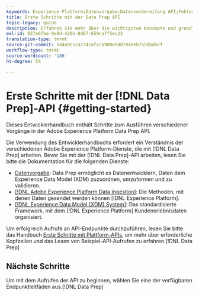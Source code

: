 ```yaml
---
keywords: Experience Platform;Datenvorgabe;Datenvorbereitung API;Fehlerbehebung;API
title: Erste Schritte mit der Data Prep API
topic-legacy: guide
description: Erfahren Sie mehr über die wichtigsten Konzepte und grundlegenden Funktionen, die Sie kennen müssen, um mithilfe der Data Prep API-Endpunkte grundlegende CRUD-Vorgänge für die Verwendung mit Mapper durchführen zu können.
exl-id: 027e6fbe-9a0d-420b-8d67-659ca7f5ec22
translation-type: tm+mt
source-git-commit: 5d449c1ca174cafcca988e9487940eb7550bd5cf
workflow-type: tm+mt
source-wordcount: '186'
ht-degree: 5%

---
```


# Erste Schritte mit der [!DNL Data Prep]-API {#getting-started}

Dieses Entwicklerhandbuch enthält Schritte zum Ausführen verschiedener Vorgänge in der Adobe Experience Platform Data Prep API.

Die Verwendung des Entwicklerhandbuchs erfordert ein Verständnis der verschiedenen Adobe Experience Platform-Dienste, die mit [!DNL Data Prep] arbeiten. Bevor Sie mit der [!DNL Data Prep]-API arbeiten, lesen Sie bitte die Dokumentation für die folgenden Dienste:

- [Datenvorgabe](../home.md): Data Prep ermöglicht es Datenentwicklern, Daten dem Experience Data Model (XDM) zuzuordnen, umzuformen und zu validieren.
- [[!DNL Adobe Experience Platform Data Ingestion]](../../ingestion/home.md): Die Methoden, mit denen Daten gesendet werden können  [!DNL Experience Platform].
- [[!DNL Experience Data Model (XDM) System]](../../xdm/home.md): Das standardisierte Framework, mit dem [!DNL Experience Platform] Kundenerlebnisdaten organisiert.

Um erfolgreich Aufrufe an API-Endpunkte durchzuführen, lesen Sie bitte das Handbuch [Erste Schritte mit Plattform-APIs](../../landing/api-guide.md), um mehr über erforderliche Kopfzeilen und das Lesen von Beispiel-API-Aufrufen zu erfahren.[!DNL Data Prep]

## Nächste Schritte

Um mit dem Aufrufen der API zu beginnen, wählen Sie eine der verfügbaren Endpunktleitfäden aus.[!DNL Data Prep]
